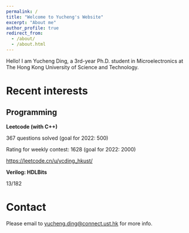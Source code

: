 ```yaml
---
permalink: /
title: "Welcome to Yucheng's Website"
excerpt: "About me"
author_profile: true
redirect_from: 
  - /about/
  - /about.html
---
```

Hello!
I am Yucheng Ding, a 3rd-year Ph.D. student in Microelectronics at The Hong Kong University of Science and Technology.

Recent interests
======


Programming
------
**Leetcode (with C++)**  

367 questions solved (goal for 2022: 500)  

Rating for weekly contest: 1628 (goal for 2022: 2000)  

<https://leetcode.cn/u/ycding_hkust/>

**Verilog: HDLBits**  

13/182

Contact
======
Please email to <yucheng.ding@connect.ust.hk> for more info.
